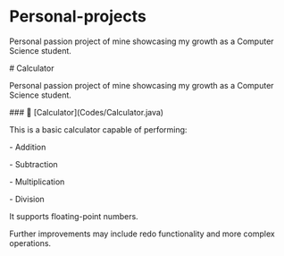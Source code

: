 # Personal-projects

Personal passion project of mine showcasing my growth as a Computer Science student.



\# Calculator



Personal passion project of mine showcasing my growth as a Computer Science student.



\### 🔗 \[Calculator](Codes/Calculator.java)



This is a basic calculator capable of performing:



\- Addition

\- Subtraction

\- Multiplication

\- Division



It supports floating-point numbers.

Further improvements may include redo functionality and more complex operations.

